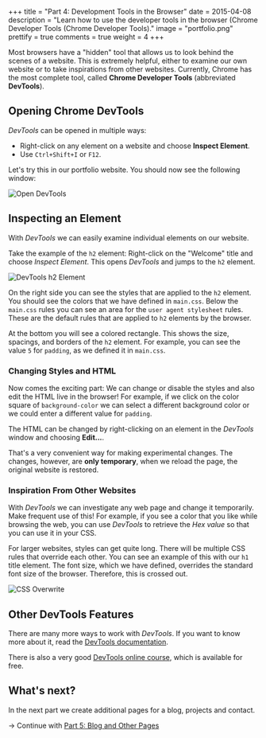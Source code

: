 +++
title = "Part 4: Development Tools in the Browser"
date = 2015-04-08
description = "Learn how to use the developer tools in the browser (Chrome Developer Tools (Chrome Developer Tools)."
image = "portfolio.png"
prettify = true
comments = true
weight = 4
+++

Most browsers have a "hidden" tool that allows us to look behind the scenes of a website. This is extremely helpful, either to examine our own website or to take inspirations from other websites. Currently, Chrome has the most complete tool, called **Chrome Developer Tools** (abbreviated **DevTools**).


## Opening Chrome DevTools

*DevTools* can be opened in multiple ways:

* Right-click on any element on a website and choose **Inspect Element**.
* Use `Ctrl+Shift+I` or `F12`.

Let's try this in our portfolio website. You should now see the following window:

![Open DevTools](open-devtools.png)


## Inspecting an Element

With *DevTools* we can easily examine individual elements on our website.

Take the example of the `h2` element: Right-click on the "Welcome" title and choose *Inspect Element*. This opens *DevTools* and jumps to the `h2` element.

![DevTools h2 Element](devtools-h2.png)

On the right side you can see the styles that are applied to the `h2` element. You should see the colors that we have defined in `main.css`. Below the `main.css` rules you can see an area for the `user agent stylesheet` rules. These are the default rules that are applied to `h2` elements by the browser.

At the bottom you will see a colored rectangle. This shows the size, spacings, and borders of the `h2` element. For example, you can see the value `5` for `padding`, as we defined it in `main.css`.


### Changing Styles and HTML

Now comes the exciting part: We can change or disable the styles and also edit the HTML live in the browser! For example, if we click on the color square of `background-color` we can select a different background color or we could enter a different value for `padding`.

The HTML can be changed by right-clicking on an element in the *DevTools* window and choosing **Edit...**.

That's a very convenient way for making experimental changes. The changes, however, are **only temporary**, when we reload the page, the original website is restored.


### Inspiration From Other Websites

With *DevTools* we can investigate any web page and change it temporarily. Make frequent use of this! For example, if you see a color that you like while browsing the web, you can use *DevTools* to retrieve the *Hex value* so that you can use it in your CSS.

For larger websites, styles can get quite long. There will be multiple CSS rules that override each other. You can see an example of this with our `h1` title element. The font size, which we have defined, overrides the standard font size of the browser. Therefore, this is crossed out.

![CSS Overwrite](css-overwrite.png)


## Other DevTools Features

There are many more ways to work with *DevTools*. If you want to know more about it, read the [DevTools documentation](https://developer.chrome.com/devtools/index).

There is also a very good [DevTools online course](http://discover-devtools.codeschool.com/), which is available for free.


## What's next?

In the next part we create additional pages for a blog, projects and contact.

&rarr; Continue with [Part 5: Blog and Other Pages](/library/html-css/part5/)
